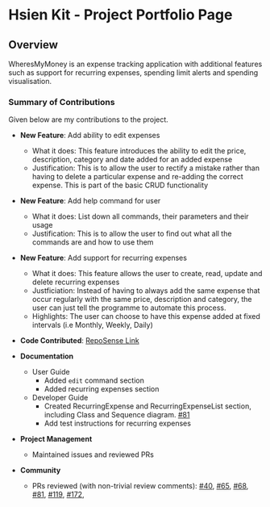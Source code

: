 # Hsien Kit - Project Portfolio Page

## Overview

WheresMyMoney is an expense tracking application with additional features such as support for recurring expenses, spending limit alerts and spending visualisation.

### Summary of Contributions

Given below are my contributions to the project.

* **New Feature**: Add ability to edit expenses
    * What it does: This feature introduces the ability to edit the price, description, category and date added for an added expense
    * Justification: This is to allow the user to rectify a mistake rather than having to delete a particular expense and re-adding the correct expense. This is part of the basic CRUD functionality

* **New Feature**: Add help command for user
    * What it does: List down all commands, their parameters and their usage
    * Justification: This is to allow the user to find out what all the commands are and how to use them

* **New Feature**: Add support for recurring expenses
    * What it does: This feature allows the user to create, read, update and delete recurring expenses
    * Justficiation: Instead of having to always add the same expense that occur regularly with the same price, description and category, the user can just tell the programme to automate this process.
    * Highlights: The user can choose to have this expense added at fixed intervals (i.e Monthly, Weekly, Daily)
     
<div style="page-break-after: always;"></div>

* **Code Contributed**: [RepoSense Link](https://nus-cs2113-ay2425s1.github.io/tp-dashboard/?search=khsienkit&breakdown=true&sort=groupTitle%20dsc&sortWithin=title&since=2024-09-20&timeframe=commit&mergegroup=&groupSelect=groupByRepos&checkedFileTypes=docs~functional-code~test-code~other&tabOpen=true&tabType=authorship&tabAuthor=KHsienKit&tabRepo=AY2425S1-CS2113-W12-3%2Ftp%5Bmaster%5D&authorshipIsMergeGroup=false&authorshipFileTypes=docs~functional-code~test-code&authorshipIsBinaryFileTypeChecked=false&authorshipIsIgnoredFilesChecked=false)

* **Documentation**
    * User Guide
        * Added `edit` command section
        * Added recurring expenses section
    * Developer Guide
        * Created RecurringExpense and RecurringExpenseList section, including Class and Sequence diagram. [#81](https://github.com/AY2425S1-CS2113-W12-3/tp/pull/81)
        * Add test instructions for recurring expenses

* **Project Management**
    * Maintained issues and reviewed PRs

* **Community**
    * PRs reviewed (with non-trivial review comments): [#40](https://github.com/AY2425S1-CS2113-W12-3/tp/pull/40), [#65](https://github.com/AY2425S1-CS2113-W12-3/tp/pull/65), [#68](https://github.com/AY2425S1-CS2113-W12-3/tp/pull/68), [#81](https://github.com/AY2425S1-CS2113-W12-3/tp/pull/81), [#119](https://github.com/AY2425S1-CS2113-W12-3/tp/pull/119), [#172](https://github.com/AY2425S1-CS2113-W12-3/tp/pull/172), 